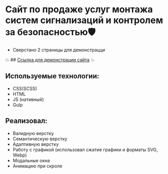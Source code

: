 # Сайт по продаже услуг монтажа систем сигнализаций и контролем за безопасностью🛡
- Сверстано 2 страницы для демонстрацци 

 :boom: ## [Ссылка для демонстрации сайта](https://hkiper.github.io/frontier/)  :boom:

## Используемые технологии:
- CSS(SCSS)
- HTML
- JS (нативный)
- Gulp

## Реализовал:
- Валидную верстку
- Семантическую верстку
- Адаптивную верстку
- Работу с графикой (использовал сжатие графики и форматы SVG, Webp)
- Модальные окна
- Анимацию при скроле 
